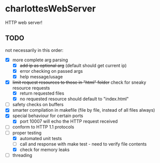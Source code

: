 # charlottesWebServer
HTTP web server!

## TODO
not necessarily in this order:
 - [x] more complete arg parsing
   - [x] ~~add ip as optional arg~~ (default should get current ip)
   - [x] error checking on passed args
   - [x] help message/usage
 - [x] ~~limit request resources to those in "html" folder~~ check for sneaky resource requests
   - [x] return requested files
   - [x] no requested resource should default to "index.html"
 - [ ] safety checks on buffers
 - [x] smarter compilation in makefile (file by file, instead of all files always)
 - [x] special behaviour for certain ports
   - [x] port 10007 will echo the HTTP request received
 - [ ] conform to HTTP 1.1 protocols
 - [ ] proper testing
   - [x] automated unit tests
   - [ ] call and response with make test - need to verify file contents
   - [x] check for memory leaks
 - [ ] threading
